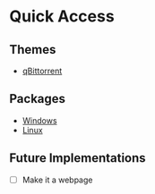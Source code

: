 # Quick Access

## Themes

- [qBittorrent](https://github.com/d4rkr0n1n/quick-access/raw/main/themes/dracula.qbtheme)

## Packages

- [Windows](https://github.com/d4rkr0n1n/quick-access/tree/main/packages/windows#readme)
- [Linux](https://github.com/d4rkr0n1n/quick-access/tree/main/packages/linux#readme)

## Future Implementations

- [ ] Make it a webpage
